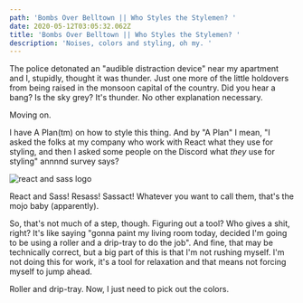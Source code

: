 ```yaml
---
path: 'Bombs Over Belltown || Who Styles the Stylemen? '
date: 2020-05-12T03:05:32.062Z
title: 'Bombs Over Belltown || Who Styles the Stylemen? '
description: 'Noises, colors and styling, oh my. '
---
```

The police detonated an "audible distraction device" near my apartment and I, stupidly, thought it was thunder. Just one more of the little holdovers from being raised in the monsoon capital of the country. Did you hear a bang? Is the sky grey? It's thunder. No other explanation necessary. 

Moving on.

I have A Plan(tm) on how to style this thing. And by "A Plan" I mean, "I asked the folks at my company who work with React what they use for styling, and then I asked some people on the Discord what _they_ use for styling" annnnd survey says?

![react and sass logo](/assets/react-and-sass.png)

React and Sass! Resass! Sassact! Whatever you want to call them, that's the mojo baby (apparently). 

So, that's not much of a step, though. Figuring out a tool? Who gives a shit, right? It's like saying "gonna paint my living room today, decided I'm going to be using a roller and a drip-tray to do the job". And fine, that may be technically correct, but a big part of this is that I'm not rushing myself. I'm not doing this for work, it's a tool for relaxation and that means not forcing myself to jump ahead. 

Roller and drip-tray. Now, I just need to pick out the colors.
